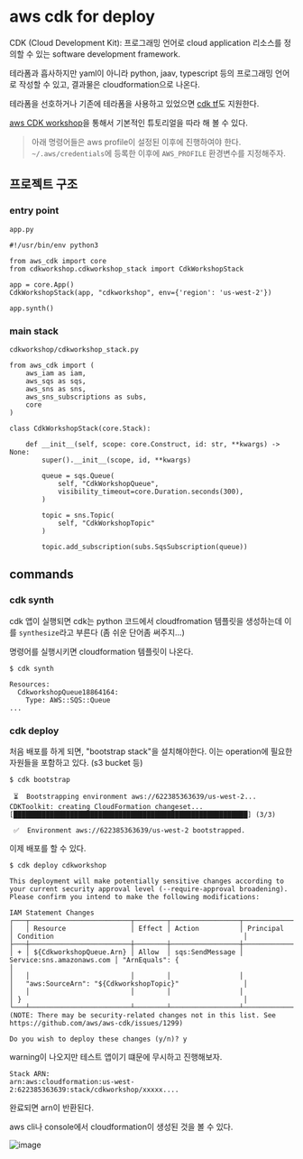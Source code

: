 # aws cdk for deploy

CDK (Cloud Development Kit): 프로그래밍 언어로 cloud application 리소스를 정의할 수 있는 software development framework.

테라폼과 흡사하지만 yaml이 아니라 python, jaav, typescript 등의 프로그래밍 언어로 작성할 수 있고, 결과물은 cloudformation으로 나온다.

테라폼을 선호하거나 기존에 테라폼을 사용하고 있었으면 [cdk tf](https://github.com/hashicorp/terraform-cdk)도 지원한다.


[aws CDK workshop](https://cdkworkshop.com/15-prerequisites.html)을 통해서 기본적인 튜토리얼을 따라 해 볼 수 있다.

> 아래 명령어들은 aws profile이 설정된 이후에 진행하여야 한다.  `~/.aws/credentials`에 등록한 이후에 `AWS_PROFILE` 환경변수를 지정해주자.


## 프로젝트 구조

### entry point

`app.py`

```
#!/usr/bin/env python3

from aws_cdk import core
from cdkworkshop.cdkworkshop_stack import CdkWorkshopStack

app = core.App()
CdkWorkshopStack(app, "cdkworkshop", env={'region': 'us-west-2'})

app.synth()
```

### main stack

`cdkworkshop/cdkworkshop_stack.py`

```
from aws_cdk import (
    aws_iam as iam,
    aws_sqs as sqs,
    aws_sns as sns,
    aws_sns_subscriptions as subs,
    core
)

class CdkWorkshopStack(core.Stack):

    def __init__(self, scope: core.Construct, id: str, **kwargs) -> None:
        super().__init__(scope, id, **kwargs)

        queue = sqs.Queue(
            self, "CdkWorkshopQueue",
            visibility_timeout=core.Duration.seconds(300),
        )

        topic = sns.Topic(
            self, "CdkWorkshopTopic"
        )

        topic.add_subscription(subs.SqsSubscription(queue))
```

## commands

### cdk synth

cdk 앱이 실행되면 cdk는 python 코드에서 cloudfromation 템플릿을 생성하는데 이를 `synthesize`라고 부른다 (좀 쉬운 단어좀 써주지...)

명령어를 실행시키면 cloudformation 템플릿이 나온다.

```
$ cdk synth

Resources:
  CdkworkshopQueue18864164:
    Type: AWS::SQS::Queue
...
```

### cdk deploy

처음 배포를 하게 되면, "bootstrap stack"을 설치해야한다. 이는 operation에 필요한 자원들을 포함하고 있다. (s3 bucket 등)

```
$ cdk bootstrap

 ⏳  Bootstrapping environment aws://622385363639/us-west-2...
CDKToolkit: creating CloudFormation changeset...
[██████████████████████████████████████████████████████████] (3/3)

 ✅  Environment aws://622385363639/us-west-2 bootstrapped.
```

이제 배포를 할 수 있다.

```
$ cdk deploy cdkworkshop

This deployment will make potentially sensitive changes according to your current security approval level (--require-approval broadening).
Please confirm you intend to make the following modifications:

IAM Statement Changes
┌───┬─────────────────────────┬────────┬─────────────────┬───────────────────────────┬─────────────────────────────────────────────────────────┐
│   │ Resource                │ Effect │ Action          │ Principal                 │ Condition                                               │
├───┼─────────────────────────┼────────┼─────────────────┼───────────────────────────┼─────────────────────────────────────────────────────────┤
│ + │ ${CdkworkshopQueue.Arn} │ Allow  │ sqs:SendMessage │ Service:sns.amazonaws.com │ "ArnEquals": {                                          │
│   │                         │        │                 │                           │   "aws:SourceArn": "${CdkworkshopTopic}"                │
│   │                         │        │                 │                           │ }                                                       │
└───┴─────────────────────────┴────────┴─────────────────┴───────────────────────────┴─────────────────────────────────────────────────────────┘
(NOTE: There may be security-related changes not in this list. See https://github.com/aws/aws-cdk/issues/1299)

Do you wish to deploy these changes (y/n)? y
```

warning이 나오지만 테스트 앱이기 떄문에 무시하고 진행해보자.


```
Stack ARN:
arn:aws:cloudformation:us-west-2:622385363639:stack/cdkworkshop/xxxxx....
```

완료되면 arn이 반환된다. 

aws cli나 console에서 cloudformation이 생성된 것을 볼 수 있다.

![image](https://i.imgur.com/nLlw76c.png)


